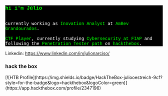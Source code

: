 <div style="color: #ffffff; background-color: #000000; font-family: 'Courier New', monospace;">
  <h3 style="color: #00ff00;">
    hi i'm Júlio
  </h3>
  <br/>
  currently working as <span style="color: #00ff00;">Inovation Analyst</span> at <span style="color: #00ff00;">AmBev Grandourados</span>.
  <br/><br/>
  <span style="color: #00ff00;">CTF Player</span>, currently studying <span style="color: #00ff00;">Cybersecurity at FIAP</span> and following the <span style="color: #00ff00;">Penetration Tester path</span> on <span style="color: #00ff00;">hackthebox</span>.
</div>

Linkedin: https://www.linkedin.com/in/julionarciso/

<h3>hack the box</h3>
[![HTB Profile](https://img.shields.io/badge/HackTheBox-juliooestreich-9cf?style=for-the-badge&logo=hackthebox&logoColor=green)](https://app.hackthebox.com/profile/2347196)

<br/>

